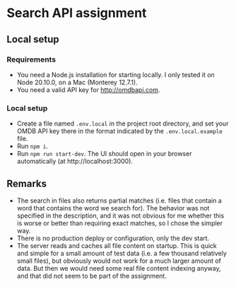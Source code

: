 # Search API assignment

## Local setup

### Requirements

- You need a Node.js installation for starting locally. I only tested it on Node 20.10.0, on a Mac (Monterey 12.7.1).
- You need a valid API key for http://omdbapi.com.

### Local setup

- Create a file named `.env.local` in the project root directory, and set your OMDB API key there in the format indicated by the `.env.local.example` file.
- Run `npm i`.
- Run `npm run start-dev`. The UI should open in your browser automatically (at http://localhost:3000).

## Remarks

- The search in files also returns partial matches (i.e. files that contain a word that contains the word we search for). The behavior was not specified in the description, and it was not obvious for me whether this is worse or better than requiring exact matches, so I chose the simpler way.
- There is no production deploy or configuration, only the dev start.
- The server reads and caches all file content on startup. This is quick and simple for a small amount of test data (i.e. a few thousand relatively small files), but obviously would not work for a much larger amount of data. But then we would need some real file content indexing anyway, and that did not seem to be part of the assignment.
